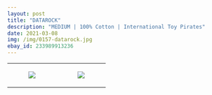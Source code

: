 ```yaml
---
layout: post
title: "DATAROCK"
description: "MEDIUM | 100% Cotton | International Toy Pirates"
date: 2021-03-08
img: /img/0157-datarock.jpg
ebay_id: 233989913236
---
```




<table style="width:100%;"><tr><td style="vertical-align:top;">
      <figure class="tmblr-full" data-orig-height="2048" data-orig-width="1365" data-orig-src="https://concertshirts.netlify.app/shirts/0157/0157-01.jpg"><img src="https://64.media.tumblr.com/408ce3adc2640a71f18f35b2c153fcdf/d9118d03fdbd0565-8e/s540x810/67d274c5ab19e4e823bd6285f9f7bd26f5d4fc98.jpg" data-orig-height="2048" data-orig-width="1365" data-orig-src="https://concertshirts.netlify.app/shirts/0157/0157-01.jpg"/></figure></td>
    <td style="vertical-align:top;">
      <figure class="tmblr-full" data-orig-height="2048" data-orig-width="1365" data-orig-src="https://concertshirts.netlify.app/shirts/0157/0157-02.jpg"><img src="https://64.media.tumblr.com/8b3ea45c5fdf6745358dce0bad80f53f/d9118d03fdbd0565-6f/s540x810/091b51ee642d062c5f982a8200a15a872dad97ef.jpg" data-orig-height="2048" data-orig-width="1365" data-orig-src="https://concertshirts.netlify.app/shirts/0157/0157-02.jpg"/></figure></td>
  </tr></table>
